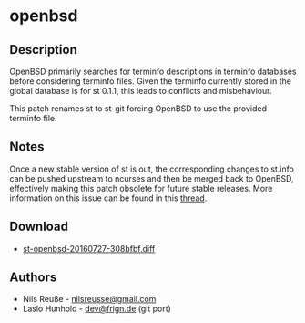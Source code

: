 openbsd
=======

Description
-----------
OpenBSD primarily searches for terminfo descriptions in terminfo databases
before considering terminfo files. Given the terminfo currently stored in the
global database is for st 0.1.1, this leads to conflicts and misbehaviour.

This patch renames st to st-git forcing OpenBSD to use the provided terminfo
file.

Notes
-----
Once a new stable version of st is out, the corresponding changes to st.info
can be pushed upstream to ncurses and then be merged back to OpenBSD,
effectively making this patch obsolete for future stable releases. More
information on this issue can be found in this
[thread](https://marc.info/?l=openbsd-misc&m=139540215025526&w=2).

Download
--------
* [st-openbsd-20160727-308bfbf.diff](st-openbsd-20160727-308bfbf.diff)

Authors
-------
* Nils Reuße - <nilsreusse@gmail.com>
* Laslo Hunhold - <dev@frign.de> (git port)
